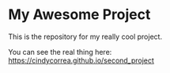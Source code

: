 # My Awesome Project
This is the repository for my really cool project.

You can see the real thing here: 
https://cindycorrea.github.io/second_project